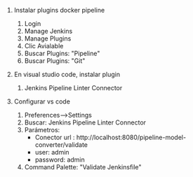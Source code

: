 1. Instalar plugins docker pipeline
    1. Login
    1. Manage Jenkins
    1. Manage Plugins
    1. Clic Avialable
    1. Buscar Plugins: "Pipeline"
    1. Buscar Plugins: "Git"

1. En visual studio code, instalar plugin
    1. Jenkins Pipeline Linter Connector

1. Configurar vs code
    1. Preferences-->Settings
    1. Buscar: Jenkins Pipeline Linter Connector
    1. Parámetros:
        * Conector url : http://localhost:8080/pipeline-model-converter/validate
        * user: admin
        * password: admin
    1. Command Palette: "Validate Jenkinsfile"